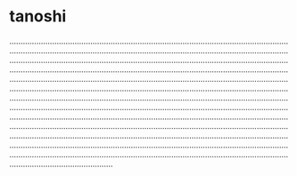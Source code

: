 # tanoshi
..........................................................................................................................................................................................................................................................................................................................................................................................................................................................................................................................................................................................................................................................................................................................................................................................................................................................................................................................................................................................................................................................................................................................................................................................................................................................................................................................................................................................................................................................................................................................................................................................................................................................................................................................